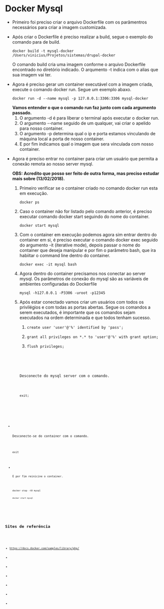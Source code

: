 <h1>Docker Mysql</h1>

<ul>
    <li>Primeiro foi preciso criar o arquivo Dockerfile com os parâmentros necessários para criar a imagem customizada.</li>
    <li>
        <p>Após criar o Dockerfile é preciso realizar a build, segue o exemplo do comando para de build.</p>
        <div>
            <pre><code>docker build -t mysql-docker /Users/vinicius/Projetos/sistemas/drupal-docker</code></pre>        
        </div>
        <p>O comando build cria uma imagem conforme o arquivo Dockerfile encontrado no diretório indicado. O arqumento -t indica com o alias que sua imagem vai ter.</p>
    </li>
    <li>
        <p>Agora é preciso gerar um container executável com a imagem criada, execute o comando docker run. Segue um exemplo abaxo.</p>
        <pre><code>docker run -d --name mysql -p 127.0.0.1:3306:3306 mysql-docker</code></pre>
        <strong>Vamos entender o que o comando run faz junto com cada argumento passado.</strong>
        <ol type="1">
            <li>O argumento -d é para liberar o terminal após executar o docker run.</li>
            <li>O argumento --name seguido de um qualquer, vai criar o apelido para nosso container.</li>
            <li>O argumento -p determina qual o ip e porta estamos vinculando de máquina local a porta de nosso container.</li>
            <li>E por fim indicamos qual o imagem que sera vinculada com nosso container.</li>
        </ol>        
    </li>
    <li>
        <p>Agora é preciso entrar no container para criar um usuário que permita a conexão remota ao nosso server mysql.</p>
        <strong>OBS: Acredito que posso ser feito de outra forma, mas preciso estudar mais sobre (13/02/2018).</strong>
        <ol type="1">
            <li>
                <p>Primeiro verificar se o container criado no comando docker run esta em execução.</p>                
                <pre><code>docker ps</code></pre>
            </li>            
            <li>
                <p>Caso o container não for listado pelo comando anterior, é preciso executar comando docker start seguindo do nome do container.</p>
                <pre><code>docker start mysql</code></pre>
            </li>
            <li>
                <p>Com o container em execução podemos agora sim entrar dentro do container em si, é preciso executar o comando docker exec seguido do argumento -it (iterative mode), depois passar o nome do container que deseja manipular e por fim o parâmetro bash, que ira habiitar o command line dentro do container.</p>
                <pre><code>docker exec -it mysql bash</code></pre>
            </li>            
            <li>
                <p>Agora dentro do container precisamos nos conectar ao server mysql. Os parâmetros de conexão do mysql são as variáveis de ambientes configuradas do Dockerfile</p>
                <pre><code>mysql -h127.0.0.1 -P3306 -uroot -p12345</code></pre>
            </li>
            <li>
                <p>Após estar conectado vamos criar um usuários com todos os privilégios e com todas as portas abertas. Segue os comandos a serem executados, é importante que os comandos sejam executados na ordem determinada e que todos tenham sucesso.</p>
                <ol>
                    <li><pre><code>create user 'user'@'%' identified by 'pass';</code></pre></li>
                    <li><pre><code>grant all privileges on *.* to 'user'@'%' with grant option;</code></pre></li>
                    <li><pre><code>flush privileges;</code</pre></li>
                </ol>
                <p>Desconecte do mysql server com o comando.</p>
                <pre><code>exit;</code</pre>                             
            </li>
        </ol>
    </li>   
    <li>       
        <p>Desconecte-se do container com o comando.</p>
        <pre><code>exit</code</pre>
    </li>
    <li>
        <p>E por fim reinicine o container.</p>
        <pre><code>docker stop -t0 mysql</code</pre>
        <pre><code>docker start mysql</code</pre>
    </li>
</ul>

<h2>Sites de referência</h2>

<ul>
    <li><a href="https://docs.docker.com/samples/library/php/" target="_blank">https://docs.docker.com/samples/library/php/</a></li>
    <li><a href="" target="_blank"></a></li>
    <li><a href="" target="_blank"></a></li>
    <li><a href="" target="_blank"></a></li>
    <li><a href="" target="_blank"></a></li>
    <li><a href="" target="_blank"></a></li>
    <li><a href="" target="_blank"></a></li>    
</ul>